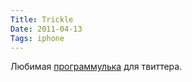 ```yaml
---
Title: Trickle
Date: 2011-04-13
Tags: iphone
---
```


Любимая [программулька](http://trickleapp.com/) для твиттера.